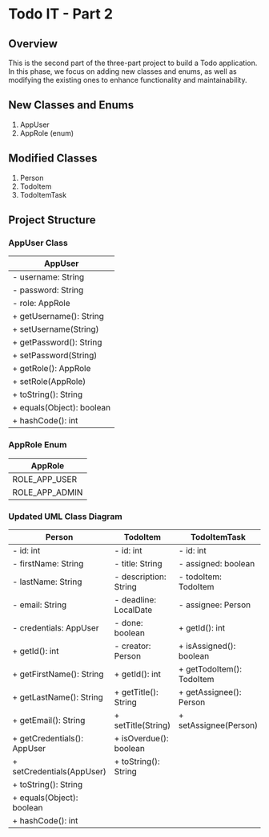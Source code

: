 # Todo IT - Part 2

## Overview
This is the second part of the three-part project to build a Todo application.
In this phase, we focus on adding new classes and enums, as well as modifying the existing ones to enhance functionality and maintainability.

## New Classes and Enums
1. AppUser
2. AppRole (enum)

## Modified Classes
1. Person
2. TodoItem
3. TodoItemTask

## Project Structure

### AppUser Class

|       AppUser       |
|---------------------|
| - username: String  |
| - password: String  |
| - role: AppRole     |
| + getUsername(): String |
| + setUsername(String) |
| + getPassword(): String |
| + setPassword(String) |
| + getRole(): AppRole |
| + setRole(AppRole) |
| + toString(): String |
| + equals(Object): boolean |
| + hashCode(): int  |

### AppRole Enum

|  AppRole    |
|-------------|
| ROLE_APP_USER |
| ROLE_APP_ADMIN |

### Updated UML Class Diagram

|                      Person                      |                      TodoItem                      |                   TodoItemTask                   |                     AppUser                     |
|--------------------------------------------------|----------------------------------------------------|--------------------------------------------------|--------------------------------------------------|
| - id: int                                        | - id: int                                          | - id: int                                        | - username: String                               |
| - firstName: String                              | - title: String                                    | - assigned: boolean                              | - password: String                               |
| - lastName: String                               | - description: String                              | - todoItem: TodoItem                             | - role: AppRole                                  |
| - email: String                                  | - deadline: LocalDate                              | - assignee: Person                               | + getUsername(): String                          |
| - credentials: AppUser                           | - done: boolean                                    | + getId(): int                                   | + setUsername(String)                            |
| + getId(): int                                   | - creator: Person                                  | + isAssigned(): boolean                          | + getPassword(): String                          |
| + getFirstName(): String                         | + getId(): int                                     | + getTodoItem(): TodoItem                        | + setPassword(String)                            |
| + getLastName(): String                          | + getTitle(): String                               | + getAssignee(): Person                          | + getRole(): AppRole                             |
| + getEmail(): String                             | + setTitle(String)                                 | + setAssignee(Person)                            | + setRole(AppRole)                               |
| + getCredentials(): AppUser                      | + isOverdue(): boolean                             |                                                  | + toString(): String                             |
| + setCredentials(AppUser)                        | + toString(): String                               |                                                  | + equals(Object): boolean                        |
| + toString(): String                             |                                                    |                                                  | + hashCode(): int                                |
| + equals(Object): boolean                        |                                                    |                                                  |                                                  |
| + hashCode(): int                                |              
